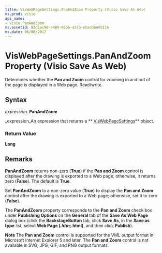 ```yaml
---
title: VisWebPageSettings.PanAndZoom Property (Visio Save As Web)
ms.prod: visio
api_name:
- Visio.PanAndZoom
ms.assetid: 83d1ac9d-e489-0656-a573-ebadd6e06156
ms.date: 06/08/2017
---
```



# VisWebPageSettings.PanAndZoom Property (Visio Save As Web)

Determines whether the  **Pan and Zoom** control for zooming in and out of the page is displayed in a Web page. Read/write.


## Syntax

 _expression_. **PanAndZoom**

 _expression_An expression that returns a  ** [VisWebPageSettings](./overview/Visio.md)** object.


### Return Value

 **Long**


## Remarks

 **PanAndZoom** returns non-zero (**True**) if the  **Pan and Zoom** control is displayed after the drawing is exported to a Web page; otherwise, it returns zero (**False**). The default is  **True**.

Set  **PanAndZoom** to a non-zero value (**True**) to display the  **Pan and Zoom** control after the drawing is exported to a Web page; otherwise, set it to zero (**False**).

The  **PanAndZoom** property corresponds to the **Pan and Zoom** check box under **Publishing Options** on the **General** tab of the **Save As Web Page** dialog box (click the **BackstageButton** tab, click **Save As**, in the  **Save as type** list, select **Web Page (*.htm;*.html)**, and then click  **Publish**).


 **Note**  The  **Pan and Zoom** control is supported for the VML output format in Microsoft Internet Explorer 5 and later. The **Pan and Zoom** control is not available in SVG, JPG, GIF, and PNG output formats.


